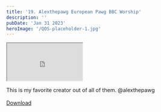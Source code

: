 ```yaml
---
title: '19. Alexthepawg European Pawg BBC Worship'
description: ''
pubDate: 'Jan 31 2023'
heroImage: '/QOS-placeholder-1.jpg'
---
```

<iframe src="https://drive.google.com/file/d/1r4JB2AlTYBty30kX8JeV0ZG_46VKpR2N/preview" width="200" height="100" allow="autoplay" allowfullscreen="allowfullscreen"></iframe>

This is my favorite creator out of all of them. @alexthepawg
<br>
<br>
<a class="read_more" href="https://drive.google.com/file/d/1r4JB2AlTYBty30kX8JeV0ZG_46VKpR2N/view?usp=sharing">Download</a>